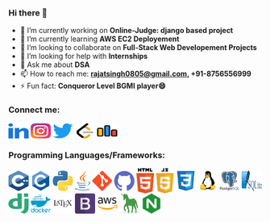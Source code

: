 ### Hi there 👋
- 🔭 I’m currently working on **Online-Judge: django based project**
- 🌱 I’m currently learning **AWS EC2 Deployement**
- 👯 I’m looking to collaborate on **Full-Stack Web Developement Projects**
- 🤔 I’m looking for help with **Internships**
- 💬 Ask me about **DSA**
- 📫 How to reach me: **rajatsingh0805@gmail.com,   +91-8756556999**
- ⚡ Fun fact: **Conqueror Level BGMI player😄**

<h3 align="left">Connect me:</h3>
<p align="left">
<a href="https://www.linkedin.com/in/rajat-singh-0805"><img align="center" src="https://github.com/RajatSingh08/RajatSingh08/blob/main/icons/linkedIn.svg" alt="rajat-singh-0805" height="30" width="40" /></a>
<a href="https://www.instagram.com/rajat_singh0805"><img align="center" src="https://github.com/RajatSingh08/RajatSingh08/blob/main/icons/instagram.svg" alt="rajat_singh0805" height="30" width="40" /></a>
<a href="https://twitter.com/rajat_singh0805"><img align="center" src="https://github.com/RajatSingh08/RajatSingh08/blob/main/icons/twitter.svg" alt="rajat_singh0805" height="30" width="40" /></a> 
<a href="https://leetcode.com/rajat_singh0805"><img align="center" src="https://github.com/RajatSingh08/RajatSingh08/blob/main/icons/leetcode.svg" alt="rajat_singh0805" height="30" width="40" /></a>
<a href="https://codeforces.com/profile/rajat_singh0805"><img align="center" src="https://github.com/RajatSingh08/RajatSingh08/blob/main/icons/codeforces.svg" alt="rajat_singh0805" height="30" width="40" /></a>
</p>

<h3 align="left">Programming Languages/Frameworks:</h3>
<p align="left">
<a href="https://cplusplus.com/"><img align="center" src="https://github.com/RajatSingh08/RajatSingh08/blob/main/icons/cpp.svg" height="40" width="40" /></a>
<a href="https://cplusplus.com/"><img align="center" src="https://github.com/RajatSingh08/RajatSingh08/blob/main/icons/c.svg" height="40" width="40" /></a>
<a href="https://www.python.org/"><img align="center" src="https://github.com/RajatSingh08/RajatSingh08/blob/main/icons/python.svg" height="40" width="40" /></a>
<a href="https://www.java.com/"><img align="center" src="https://github.com/RajatSingh08/RajatSingh08/blob/main/icons/java.svg" height="40" width="30" /></a>
<a href="https://git-scm.com/"><img align="center" src="https://github.com/RajatSingh08/RajatSingh08/blob/main/icons/git.svg" height="40" width="40" /></a>
<a href="https://github.com/"><img align="center" src="https://github.com/RajatSingh08/RajatSingh08/blob/main/icons/github.svg" height="40" width="40" /></a>
<a href="https://html.com/"><img align="center" src="https://github.com/RajatSingh08/RajatSingh08/blob/main/icons/html.svg" height="50" width="35" /></a>
<a href="https://www.javascript.com/"><img align="center" src="https://github.com/RajatSingh08/RajatSingh08/blob/main/icons/javascript.svg" height="50" width="35" /></a>
<a href="https://www.w3.org/"><img align="center" src="https://github.com/RajatSingh08/RajatSingh08/blob/main/icons/css3.svg" height="40" width="40" /></a>
<a href="https://www.linux.org/"><img align="center" src="https://github.com/RajatSingh08/RajatSingh08/blob/main/icons/linux.svg" height="40" width="40" /></a>
<a href="https://www.postgresql.org/"><img align="center" src="https://github.com/RajatSingh08/RajatSingh08/blob/main/icons/postgresql.svg" height="40" width="40" /></a>
<a href="https://www.sqlite.org/"><img align="center" src="https://github.com/RajatSingh08/RajatSingh08/blob/main/icons/sqlite.svg" height="40" width="40" /></a>
<a href="https://www.djangoproject.com/"><img align="center" src="https://github.com/RajatSingh08/RajatSingh08/blob/main/icons/django.svg" height="40" width="40" /></a>
<a href="https://www.docker.com/"><img align="center" src="https://github.com/RajatSingh08/RajatSingh08/blob/main/icons/docker.svg" height="40" width="40" /></a>
<a href="https://www.latex-project.org/"><img align="center" src="https://github.com/RajatSingh08/RajatSingh08/blob/main/icons/latex.svg" height="40" width="40" /></a>
<a href="https://getbootstrap.com/"><img align="center" src="https://github.com/RajatSingh08/RajatSingh08/blob/main/icons/bootstrap.svg" height="40" width="40" /></a>
<a href="https://aws.amazon.com/"><img align="center" src="https://github.com/RajatSingh08/RajatSingh08/blob/main/icons/amazon-aws.svg" height="40" width="40" /></a>
<a href="https://gunicorn.org/"><img align="center" src="https://github.com/RajatSingh08/RajatSingh08/blob/main/icons/gunicorn.svg" height="40" width="40" /></a>
<a href="https://www.nginx.com/"><img align="center" src="https://github.com/RajatSingh08/RajatSingh08/blob/main/icons/nginx.svg" height="40" width="40" /></a>
</p>
